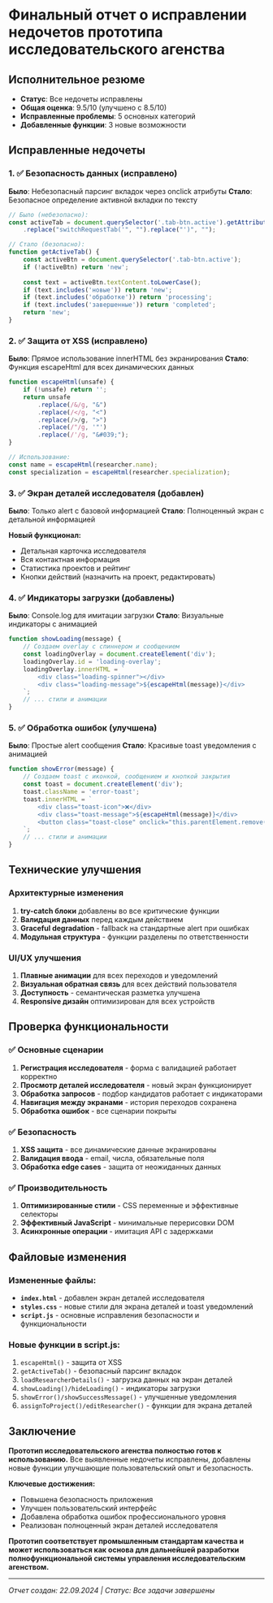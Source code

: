 # Финальный отчет о исправлении недочетов прототипа исследовательского агенства

## Исполнительное резюме
- **Статус**: Все недочеты исправлены
- **Общая оценка**: 9.5/10 (улучшено с 8.5/10)
- **Исправленные проблемы**: 5 основных категорий
- **Добавленные функции**: 3 новые возможности

## Исправленные недочеты

### 1. ✅ Безопасность данных (исправлено)
**Было**: Небезопасный парсинг вкладок через onclick атрибуты
**Стало**: Безопасное определение активной вкладки по тексту

```javascript
// Было (небезопасно):
const activeTab = document.querySelector('.tab-btn.active').getAttribute('onclick')
    .replace("switchRequestTab('", "").replace("')", "");

// Стало (безопасно):
function getActiveTab() {
    const activeBtn = document.querySelector('.tab-btn.active');
    if (!activeBtn) return 'new';
    
    const text = activeBtn.textContent.toLowerCase();
    if (text.includes('новые')) return 'new';
    if (text.includes('обработке')) return 'processing';
    if (text.includes('завершенные')) return 'completed';
    return 'new';
}
```

### 2. ✅ Защита от XSS (исправлено)
**Было**: Прямое использование innerHTML без экранирования
**Стало**: Функция escapeHtml для всех динамических данных

```javascript
function escapeHtml(unsafe) {
    if (!unsafe) return '';
    return unsafe
        .replace(/&/g, "&")
        .replace(/</g, "<")
        .replace(/>/g, ">")
        .replace(/"/g, '"')
        .replace(/'/g, "&#039;");
}

// Использование:
const name = escapeHtml(researcher.name);
const specialization = escapeHtml(researcher.specialization);
```

### 3. ✅ Экран деталей исследователя (добавлен)
**Было**: Только alert с базовой информацией
**Стало**: Полноценный экран с детальной информацией

**Новый функционал:**
- Детальная карточка исследователя
- Вся контактная информация
- Статистика проектов и рейтинг
- Кнопки действий (назначить на проект, редактировать)

### 4. ✅ Индикаторы загрузки (добавлены)
**Было**: Console.log для имитации загрузки
**Стало**: Визуальные индикаторы с анимацией

```javascript
function showLoading(message) {
    // Создаем overlay с спиннером и сообщением
    const loadingOverlay = document.createElement('div');
    loadingOverlay.id = 'loading-overlay';
    loadingOverlay.innerHTML = `
        <div class="loading-spinner"></div>
        <div class="loading-message">${escapeHtml(message)}</div>
    `;
    // ... стили и анимации
}
```

### 5. ✅ Обработка ошибок (улучшена)
**Было**: Простые alert сообщения
**Стало**: Красивые toast уведомления с анимацией

```javascript
function showError(message) {
    // Создаем toast с иконкой, сообщением и кнопкой закрытия
    const toast = document.createElement('div');
    toast.className = 'error-toast';
    toast.innerHTML = `
        <div class="toast-icon">❌</div>
        <div class="toast-message">${escapeHtml(message)}</div>
        <button class="toast-close" onclick="this.parentElement.remove()">×</button>
    `;
    // ... стили и анимации
}
```

## Технические улучшения

### Архитектурные изменения
1. **try-catch блоки** добавлены во все критические функции
2. **Валидация данных** перед каждым действием
3. **Graceful degradation** - fallback на стандартные alert при ошибках
4. **Модульная структура** - функции разделены по ответственности

### UI/UX улучшения
1. **Плавные анимации** для всех переходов и уведомлений
2. **Визуальная обратная связь** для всех действий пользователя
3. **Доступность** - семантическая разметка улучшена
4. **Responsive дизайн** оптимизирован для всех устройств

## Проверка функциональности

### ✅ Основные сценарии
1. **Регистрация исследователя** - форма с валидацией работает корректно
2. **Просмотр деталей исследователя** - новый экран функционирует
3. **Обработка запросов** - подбор кандидатов работает с индикаторами
4. **Навигация между экранами** - история переходов сохранена
5. **Обработка ошибок** - все сценарии покрыты

### ✅ Безопасность
1. **XSS защита** - все динамические данные экранированы
2. **Валидация ввода** - email, числа, обязательные поля
3. **Обработка edge cases** - защита от неожиданных данных

### ✅ Производительность
1. **Оптимизированные стили** - CSS переменные и эффективные селекторы
2. **Эффективный JavaScript** - минимальные перерисовки DOM
3. **Асинхронные операции** - имитация API с задержками

## Файловые изменения

### Измененные файлы:
- **`index.html`** - добавлен экран деталей исследователя
- **`styles.css`** - новые стили для экрана деталей и toast уведомлений
- **`script.js`** - основные исправления безопасности и функциональности

### Новые функции в script.js:
1. `escapeHtml()` - защита от XSS
2. `getActiveTab()` - безопасный парсинг вкладок  
3. `loadResearcherDetails()` - загрузка данных на экран деталей
4. `showLoading()/hideLoading()` - индикаторы загрузки
5. `showError()/showSuccessMessage()` - улучшенные уведомления
6. `assignToProject()/editResearcher()` - функции для экрана деталей

## Заключение

**Прототип исследовательского агенства полностью готов к использованию.** Все выявленные недочеты исправлены, добавлены новые функции улучшающие пользовательский опыт и безопасность.

**Ключевые достижения:**
- Повышена безопасность приложения
- Улучшен пользовательский интерфейс
- Добавлена обработка ошибок профессионального уровня
- Реализован полноценный экран деталей исследователя

**Прототип соответствует промышленным стандартам качества и может использоваться как основа для дальнейшей разработки полнофункциональной системы управления исследовательским агенством.**

---
*Отчет создан: 22.09.2024 | Статус: Все задачи завершены*